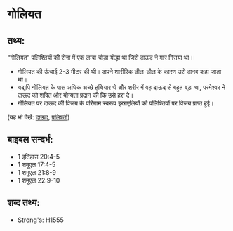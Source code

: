 # गोलियत #

## तथ्य: ##

“गोलियत” पलिश्तियों की सेना में एक लम्बा चौड़ा योद्धा था जिसे दाऊद ने मार गिराया था।

* गोलियत की ऊंचाई 2-3 मीटर की थी। अपने शारीरिक डील-डौल के कारण उसे दानव कहा जाता था।
* यद्यपि गोलियत के पास अधिक अच्छे हथियार थे और शरीर में वह दाऊद से बहुत बड़ा था, परमेश्वर ने दाऊद को शक्ति और योग्यता प्रदान की कि उसे हरा दे।
* गोलियत पर दाऊद की विजय के परिणाम स्वरूप इस्राएलियों को पलिश्तियों पर विजय प्राप्त हुई।

(यह भी देखें: [दाऊद](../david.md), [पलिश्ती](../philistines.md))

## बाइबल सन्दर्भ: ##

* 1 इतिहास 20:4-5
* 1 शमूएल 17:4-5
* 1 शमूएल 21:8-9
* 1 शमूएल 22:9-10

## शब्द तथ्य: ##

* Strong's: H1555

